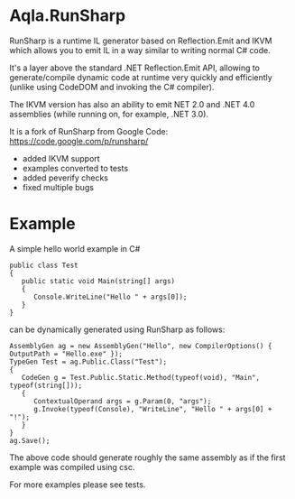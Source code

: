 # Aqla.RunSharp

RunSharp is a runtime IL generator based on Reflection.Emit and IKVM which allows you to emit IL in a way similar to writing normal C# code.

It's a layer above the standard .NET Reflection.Emit API, allowing to generate/compile dynamic code at runtime very quickly and efficiently (unlike using CodeDOM and invoking the C# compiler).

The IKVM version has also an ability to emit NET 2.0 and .NET 4.0 assemblies (while running on, for example, .NET 3.0).

It is a fork of RunSharp from Google Code: https://code.google.com/p/runsharp/

- added IKVM support
- examples converted to tests
- added peverify checks
- fixed multiple bugs

# Example

A simple hello world example in C#

	public class Test
	{
	   public static void Main(string[] args)
	   {
	      Console.WriteLine("Hello " + args[0]);
	   }
	}


can be dynamically generated using RunSharp as follows:

	AssemblyGen ag = new AssemblyGen("Hello", new CompilerOptions() { OutputPath = "Hello.exe" });
	TypeGen Test = ag.Public.Class("Test");
	{
	   CodeGen g = Test.Public.Static.Method(typeof(void), "Main", typeof(string[]));
	   {
	      ContextualOperand args = g.Param(0, "args");
	      g.Invoke(typeof(Console), "WriteLine", "Hello " + args[0] + "!");
	   }
	}
	ag.Save();

The above code should generate roughly the same assembly as if the first example was compiled using csc. 

For more examples please see tests.
